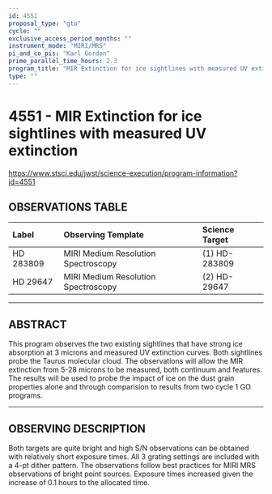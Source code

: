 ```yaml
---
id: 4551
proposal_type: "gto"
cycle: ""
exclusive_access_period_months: ""
instrument_mode: "MIRI/MRS"
pi_and_co_pis: "Karl Gordon"
prime_parallel_time_hours: 2.3
program_title: "MIR Extinction for ice sightlines with measured UV extinction"
type: ""
---
```

# 4551 - MIR Extinction for ice sightlines with measured UV extinction
https://www.stsci.edu/jwst/science-execution/program-information?id=4551
## OBSERVATIONS TABLE
| Label      | Observing Template                   | Science Target      |
| :--------- | :----------------------------------- | :------------------ |
| HD 283809  | MIRI Medium Resolution Spectroscopy  | (1) HD-283809       |
| HD 29647   | MIRI Medium Resolution Spectroscopy  | (2) HD-29647        |

---

## ABSTRACT

This program observes the two existing sightlines that have strong ice absorption at 3 microns and measured UV extinction curves. Both sightlines probe the Taurus molecular cloud. The observations will allow the MIR extinction from 5-28 microns to be measured, both continuum and features. The results will be used to probe the impact of ice on the dust grain properties alone and through comparision to results from two cycle 1 GO programs.

---

## OBSERVING DESCRIPTION

Both targets are quite bright and high S/N observations can be obtained with relatively short exposure times. All 3 grating settings are included with a 4-pt dither pattern. The observations follow best practices for MIRI MRS observations of bright point sources. Exposure times increased given the increase of 0.1 hours to the allocated time.